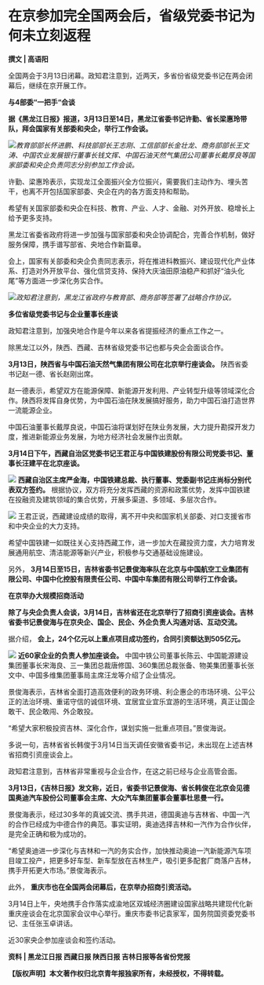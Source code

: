 # 在京参加完全国两会后，省级党委书记为何未立刻返程

**撰文 | 高语阳**

全国两会于3月13日闭幕。政知君注意到，近两天，多省份省级党委书记在两会闭幕后，继续在京开展工作。

**与4部委“一把手“会谈**

**据《黑龙江日报》报道，3月13日至14日，黑龙江省委书记许勤、省长梁惠玲带队，拜会国家有关部委和央企，举行工作会谈。**

![](https://inews.gtimg.com/news_bt/OoanfkrB4yeYSu9A7x-PSlk5K3QQMA7m7AHtzqAu940LEAA/1000)_教育部部长怀进鹏、科技部部长王志刚、工信部部长金壮龙、商务部部长王文涛、中国农业发展银行董事长钱文挥、中国石油天然气集团公司董事长戴厚良等国家部委和央企负责同志分别参加工作会谈。_

许勤、梁惠玲表示，实现龙江全面振兴全方位振兴，需要我们主动作为、埋头苦干，也离不开包括国家部委、央企在内的各方面支持和帮助。

希望有关国家部委和央企在科技、教育、产业、人才、金融、对外开放、稳增长上给予更多支持。

黑龙江省委省政府将进一步加强与国家部委和央企协调配合，完善合作机制，做好服务保障，携手谱写部省、央地合作新篇章。

会上，国家有关部委和央企负责同志表示，将在推进科教振兴、建设现代化产业体系、打造对外开放平台、强化信贷支持、保持大庆油田原油稳产和抓好“油头化尾”等方面进一步深化务实合作。

![](https://inews.gtimg.com/news_bt/OroGPU2G6BXFyVCrM0S0TdwKAkBC3zQoxrfs3x1ywpwoQAA/1000)_政知君注意到，黑龙江省政府与教育部、商务部等签署了战略合作协议。_

**多位省级党委书记与企业董事长座谈**

政知君注意到，加强央地合作是今年以来各省提振经济的重点工作之一。

除黑龙江以外，陕西、西藏、吉林省级党委书记也都与央企会面谈合作。

**3月13日，陕西省与中国石油天然气集团有限公司在北京举行座谈会。** 陕西省委书记赵一德、省长赵刚出席。

赵一德表示，希望双方在能源保障、新能源开发利用、产业转型升级等领域深化合作。陕西将发挥自身优势，为中国石油在陕发展搞好服务，助力中国石油打造世界一流能源企业。

中国石油董事长戴厚良说，中国石油将谋划好在陕业务发展，大力提升勘探开发力度，推进新能源业务发展，为地方经济社会发展作出贡献。

**3月14日下午，西藏自治区党委书记王君正与中国铁建股份有限公司党委书记、董事长汪建平在北京座谈。**

![](https://inews.gtimg.com/news_bt/Onhb165_LztuqMTIrqQzbnWfg8y71y4JPB54d62gHmJnwAA/1000)
**西藏自治区主席严金海，中国铁建总裁、执行董事、党委副书记庄尚标分别代表双方签约。**
根据协议，双方将充分发挥西藏的资源和政策优势，发挥中国铁建在投融资及建筑领域的集合优势，开展多渠道、多领域、多层次合作。

![](https://inews.gtimg.com/news_bt/Opvbsxn9VlooWhBTwwMuscMM7Bc0ZD2kpnYLcuJY0hIuIAA/1000)
王君正说，西藏建设成绩的取得，离不开中央和国家机关部委、对口支援省市和中央企业的大力支持。

希望中国铁建一如既往关心支持西藏工作，进一步加大在藏投资力度，大力培育发展通用航空、清洁能源等新兴产业，积极参与交通基础设施建设。

另外， **3月14日至15日，吉林省委书记景俊海率队在北京与中国航空工业集团有限公司、中国中化控股有限责任公司、中国中车集团有限公司举行工作会谈。**

**在京举办大规模招商活动**

**除了与央企负责人会谈，3月14日，吉林省还在北京举行了招商引资座谈会。吉林省委书记景俊海与在京央企、国企、民企、外企负责人沟通对话、互动交流。**

据介绍， **会上，24个亿元以上重点项目成功签约，合同引资额达到505亿元。**

![](https://inews.gtimg.com/news_bt/Ot9mGqAxYHrIJiUY6qJSUjxUr2aarZ3S1H1pRRuGTCooUAA/1000)
**近60家企业的负责人参加座谈会。**
中国中铁公司董事长陈云、中国能源建设集团董事长宋海良、三一集团总裁唐修国、360集团总裁张备、物美集团董事长张文中、中国多维集团董事局主席汪龙等介绍了企业情况。

景俊海表示，吉林省全面打造高效便利的政务环境、利企惠企的市场环境、公平公正的法治环境、重诺守信的诚信环境、宜居宜业宜乐宜游的生活环境，真正让国企敢干、民企敢闯、外企敢投。

“希望大家积极投资吉林、深化合作，谋划实施一批重点项目。”景俊海说。

多说一句，吉林省省长韩俊于3月14日当天调任安徽省委书记，未出现在上述吉林省招商引资座谈会上。

政知君注意到，吉林省非常重视与企业合作，在这之前已经与企业高管会面。

**3月13日，《吉林日报》发文称，近日，省委书记景俊海、省长韩俊在北京会见德国奥迪汽车股份公司董事会主席、大众汽车集团董事会董事杜思曼一行。**

景俊海表示，经过30多年的真诚交流、携手共进，德国奥迪与吉林省、中国一汽的合作已经成为中德合作的典范。事实证明，奥迪选择吉林和一汽作为合作伙伴，是完全正确和极为成功的。

“希望奥迪进一步深化与吉林和一汽的务实合作，加快推动奥迪一汽新能源汽车项目竣工投产，把更多好车型、新车型放在吉林生产，吸引更多配套厂商落户吉林，携手开拓更大市场。”景俊海表示。

此外， **重庆市也在全国两会闭幕后，在京举办招商引资活动。**

3月14日上午，央地携手合作落实成渝地区双城经济圈建设国家战略共建现代化新重庆座谈会在北京国家会议中心举行。重庆市委书记袁家军，国务院国资委党委书记、主任张玉卓讲话。

近30家央企参加座谈会和签约活动。

**资料 | 黑龙江日报 西藏日报 陕西日报 吉林日报等各省份党报**

**【版权声明】本文著作权归北京青年报独家所有，未经授权，不得转载。**

